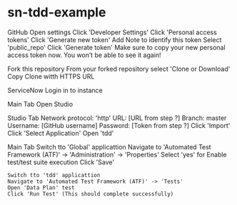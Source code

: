 # sn-tdd-example

GitHub
  Open settings
  Click 'Developer Settings'
  Click 'Personal access tokens'
  Click 'Generate new token'
  Add Note to identify this token
  Select 'public_repo'
  Click 'Generate token'
  Make sure to copy your new personal access token now. You won’t be able to see it again!
  
  Fork this repository
  From your forked repository select 'Clone or Download'
  Copy Clone witth HTTPS URL

ServiceNow
  Login in to instance
  
  Main Tab
    Open Studio

  Studio Tab
    Network protocol: 'http'
    URL: [URL from step ?]
    Branch: master
    Username: [GitHub username]
    Password: [Token from step ?]
    Click 'Import'
    Click 'Select Application'
    Open 'tdd'

  Main Tab
    Switch tto 'Global' applicattion
    Navigate to 'Automated Test Framework (ATF)' -> 'Administration' -> 'Properties'
    Select 'yes' for Enable test/test suite execution
    Click 'Save'
    
    Switch tto 'tdd' applicattion
    Navigate to 'Automated Test Framework (ATF)' -> 'Tests'
    Open 'Data Plan' test
    Click 'Run Test' (This should complete successfully)    
    

    
  
